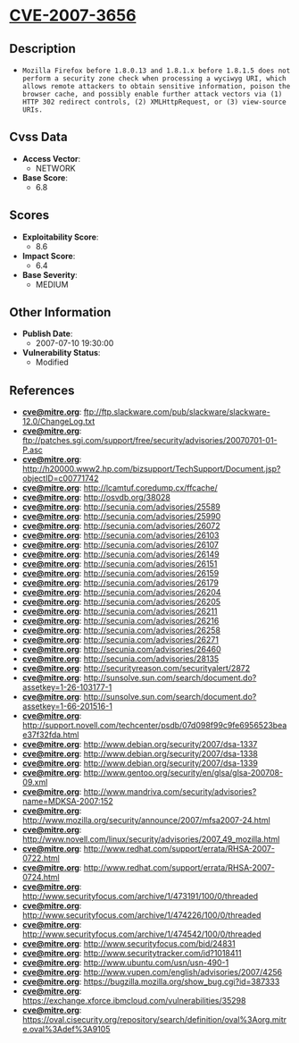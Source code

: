 
# [CVE-2007-3656](ftp://ftp.slackware.com/pub/slackware/slackware-12.0/ChangeLog.txt)

## Description

- `Mozilla Firefox before 1.8.0.13 and 1.8.1.x before 1.8.1.5 does not perform a security zone check when processing a wyciwyg URI, which allows remote attackers to obtain sensitive information, poison the browser cache, and possibly enable further attack vectors via (1) HTTP 302 redirect controls, (2) XMLHttpRequest, or (3) view-source URIs.`

## Cvss Data

- **Access Vector**:
  - NETWORK
- **Base Score**:
  - 6.8

## Scores

- **Exploitability Score**:
  - 8.6
- **Impact Score**:
  - 6.4
- **Base Severity**:
  - MEDIUM

## Other Information

- **Publish Date**:
  - 2007-07-10 19:30:00
- **Vulnerability Status**:
  - Modified

## References

- **cve@mitre.org**: ftp://ftp.slackware.com/pub/slackware/slackware-12.0/ChangeLog.txt
- **cve@mitre.org**: ftp://patches.sgi.com/support/free/security/advisories/20070701-01-P.asc
- **cve@mitre.org**: http://h20000.www2.hp.com/bizsupport/TechSupport/Document.jsp?objectID=c00771742
- **cve@mitre.org**: http://lcamtuf.coredump.cx/ffcache/
- **cve@mitre.org**: http://osvdb.org/38028
- **cve@mitre.org**: http://secunia.com/advisories/25589
- **cve@mitre.org**: http://secunia.com/advisories/25990
- **cve@mitre.org**: http://secunia.com/advisories/26072
- **cve@mitre.org**: http://secunia.com/advisories/26103
- **cve@mitre.org**: http://secunia.com/advisories/26107
- **cve@mitre.org**: http://secunia.com/advisories/26149
- **cve@mitre.org**: http://secunia.com/advisories/26151
- **cve@mitre.org**: http://secunia.com/advisories/26159
- **cve@mitre.org**: http://secunia.com/advisories/26179
- **cve@mitre.org**: http://secunia.com/advisories/26204
- **cve@mitre.org**: http://secunia.com/advisories/26205
- **cve@mitre.org**: http://secunia.com/advisories/26211
- **cve@mitre.org**: http://secunia.com/advisories/26216
- **cve@mitre.org**: http://secunia.com/advisories/26258
- **cve@mitre.org**: http://secunia.com/advisories/26271
- **cve@mitre.org**: http://secunia.com/advisories/26460
- **cve@mitre.org**: http://secunia.com/advisories/28135
- **cve@mitre.org**: http://securityreason.com/securityalert/2872
- **cve@mitre.org**: http://sunsolve.sun.com/search/document.do?assetkey=1-26-103177-1
- **cve@mitre.org**: http://sunsolve.sun.com/search/document.do?assetkey=1-66-201516-1
- **cve@mitre.org**: http://support.novell.com/techcenter/psdb/07d098f99c9fe6956523beae37f32fda.html
- **cve@mitre.org**: http://www.debian.org/security/2007/dsa-1337
- **cve@mitre.org**: http://www.debian.org/security/2007/dsa-1338
- **cve@mitre.org**: http://www.debian.org/security/2007/dsa-1339
- **cve@mitre.org**: http://www.gentoo.org/security/en/glsa/glsa-200708-09.xml
- **cve@mitre.org**: http://www.mandriva.com/security/advisories?name=MDKSA-2007:152
- **cve@mitre.org**: http://www.mozilla.org/security/announce/2007/mfsa2007-24.html
- **cve@mitre.org**: http://www.novell.com/linux/security/advisories/2007_49_mozilla.html
- **cve@mitre.org**: http://www.redhat.com/support/errata/RHSA-2007-0722.html
- **cve@mitre.org**: http://www.redhat.com/support/errata/RHSA-2007-0724.html
- **cve@mitre.org**: http://www.securityfocus.com/archive/1/473191/100/0/threaded
- **cve@mitre.org**: http://www.securityfocus.com/archive/1/474226/100/0/threaded
- **cve@mitre.org**: http://www.securityfocus.com/archive/1/474542/100/0/threaded
- **cve@mitre.org**: http://www.securityfocus.com/bid/24831
- **cve@mitre.org**: http://www.securitytracker.com/id?1018411
- **cve@mitre.org**: http://www.ubuntu.com/usn/usn-490-1
- **cve@mitre.org**: http://www.vupen.com/english/advisories/2007/4256
- **cve@mitre.org**: https://bugzilla.mozilla.org/show_bug.cgi?id=387333
- **cve@mitre.org**: https://exchange.xforce.ibmcloud.com/vulnerabilities/35298
- **cve@mitre.org**: https://oval.cisecurity.org/repository/search/definition/oval%3Aorg.mitre.oval%3Adef%3A9105
